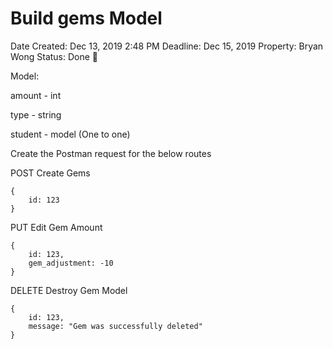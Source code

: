 # Build gems Model

Date Created: Dec 13, 2019 2:48 PM
Deadline: Dec 15, 2019
Property: Bryan Wong
Status: Done 🙌

Model:

amount - int

type - string

student - model (One to one)

Create the Postman request for the below routes

POST Create Gems

    {
    	id: 123
    }

PUT Edit Gem Amount

    {
    	id: 123,
    	gem_adjustment: -10
    }

DELETE Destroy Gem Model

    {
    	id: 123,
    	message: "Gem was successfully deleted"
    }